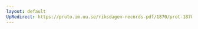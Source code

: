 ```yaml
---
layout: default
UpRedirect: https://pruto.im.uu.se/riksdagen-records-pdf/1870/prot-1870--ak--122/prot-1870--ak--122_004.pdf
---
```

